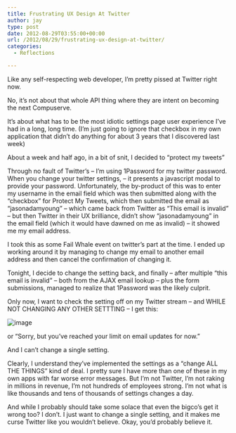 ```yaml
---
title: Frustrating UX Design At Twitter
author: jay
type: post
date: 2012-08-29T03:55:00+00:00
url: /2012/08/29/frustrating-ux-design-at-twitter/
categories:
  - Reflections

---
```

Like any self-respecting web developer, I’m pretty pissed at Twitter right now.

No, it’s not about that whole API thing where they are intent on becoming the next Compuserve.

It’s about what has to be the most idiotic settings page user experience I’ve had in a long, long time. (I’m just going to ignore that checkbox in my own application that didn’t do anything for about 3 years that I discovered last week)

About a week and half ago, in a bit of snit, I decided to “protect my tweets”

Through no fault of Twitter’s &#8211; I’m using 1Password for my twitter password. When you change your twitter settings, &#8211; it presents a javascript modal to provide your password. Unfortunately, the by-product of this was to enter my username in the email field which was then submitted along with the “checkbox” for Protect My Tweets, which then submitted the email as “jasonadamyoung” &#8211; which came back from Twitter as “This email is invalid” &#8211; but then Twitter in their UX brilliance, didn’t show “jasonadamyoung” in the email field (which it would have dawned on me as invalid) &#8211; it showed me my email address.

I took this as some Fail Whale event on twitter’s part at the time. I ended up working around it by managing to change my email to another email address and then cancel the confirmation of changing it.

Tonight, I decide to change the setting back, and finally &#8211; after multiple “this email is invalid” &#8211; both from the AJAX email lookup &#8211; plus the form submissions, managed to realize that 1Password was the likely culprit.

Only now, I want to check the setting off on my Twitter stream &#8211; and WHILE NOT CHANGING ANY OTHER SETTTING &#8211; I get this:

![image][1]

or “Sorry, but you’ve reached your limit on email updates for now.”

And I can’t change a single setting.

Clearly, I understand they’ve implemented the settings as a “change ALL THE THINGS” kind of deal. I pretty sure I have more than one of these in my own apps with far worse error messages. But I’m not Twitter, I’m not raking in millions in revenue, I’m not hundreds of employees strong. I’m not what is like thousands and tens of thousands of settings changes a day.

And while I probably should take some solace that even the bigco’s get it wrong too? I don’t. I just want to change a single setting, and it makes me curse Twitter like you wouldn’t believe. Okay, you’d probably believe it.

 [1]: https://photos.smugmug.com/photos/i-VkpgJqC/0/L/i-VkpgJqC-L.jpg